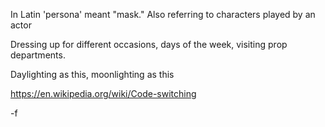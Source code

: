 In Latin 'persona' meant "mask." Also referring to characters played by an actor

Dressing up for different occasions, days of the week, visiting prop departments.

Daylighting as this, moonlighting as this

https://en.wikipedia.org/wiki/Code-switching

-f

